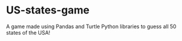 # US-states-game

A game made using Pandas and Turtle Python libraries to guess all 50 states of the USA!
